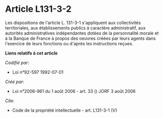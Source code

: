 # Article L131-3-2

Les dispositions de l'article L. 131-3-1 s'appliquent aux collectivités territoriales, aux établissements publics à caractère
administratif, aux autorités administratives indépendantes dotées de la personnalité morale et à la Banque de France à propos
des oeuvres créées par leurs agents dans l'exercice de leurs fonctions ou d'après les instructions reçues.

**Liens relatifs à cet article**

_Codifié par_:

  - Loi n°92-597 1992-07-01

_Créé par_:

  - Loi n°2006-961 du 1 août 2006 - art. 33 () JORF 3 août 2006

_Cite_:

  - Code de la propriété intellectuelle - art. L131-3-1 (V)
